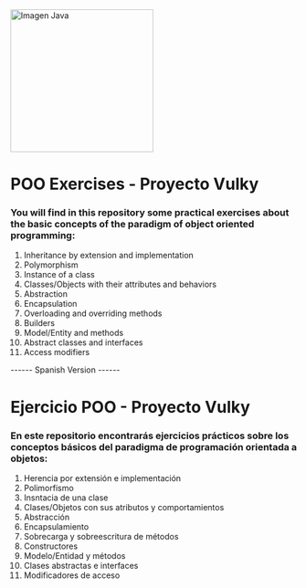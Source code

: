 <img src="https://compilandoconocimiento.files.wordpress.com/2017/01/miniatura-2.png" alt="Imagen Java" width="250"/>

<h1>POO Exercises - Proyecto Vulky</h1>

<h3>You will find in this repository some practical exercises about the basic concepts of the paradigm of object oriented programming: </h3>

<ol>
  <li>Inheritance by extension and implementation</li>
  <li>Polymorphism</li>
  <li>Instance of a class</li>
  <li>Classes/Objects with their attributes and behaviors</li>
  <li>Abstraction</li>
  <li>Encapsulation</li>
  <li>Overloading and overriding methods</li>
  <li>Builders</li>
  <li>Model/Entity and methods</li>
  <li>Abstract classes and interfaces</li>
  <li>Access modifiers</li>
</ol>


------ Spanish Version ------

<h1>Ejercicio POO - Proyecto Vulky</h1>

<h3>En este repositorio encontrarás ejercicios prácticos sobre los conceptos básicos del paradigma de programación orientada a objetos: </h3>

<ol>
  <li>Herencia por extensión e implementación</li>
  <li>Polimorfismo</li>
  <li>Insntacia de una clase</li>
  <li>Clases/Objetos con sus atributos y comportamientos</li>
  <li>Abstracción</li>
  <li>Encapsulamiento</li>
  <li>Sobrecarga y sobreescritura de métodos</li>
  <li>Constructores</li>
  <li>Modelo/Entidad y métodos</li>
  <li>Clases abstractas e interfaces</li>
  <li>Modificadores de acceso</li>
</ol>

